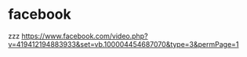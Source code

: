 # facebook
zzz
https://www.facebook.com/video.php?v=419412194883933&set=vb.100004454687070&type=3&permPage=1
